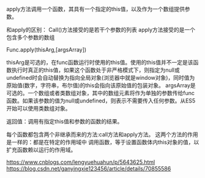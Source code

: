 apply方法调用一个函数，其具有一个指定的this值，以及作为一个数组提供参数。

和apply的区别：
	Call()方法接受的是若干个参数的列表
	apply方法接受的是一个包含多个参数的数组
	
	
Func.apply(thisArg,[argsArray])

thisArg是可选的，在func函数运行时使用的this值。使用的this值并不一定是该函数执行时真正的this值，如果这个函数处于非严格模式下，则指定为null或undefined时会自动替换为指向全局对象(浏览器中就是window对象)，同时值为原始值(数字，字符串，布尔值)的this会指向该原始值的包装对象。
argsArray是可选的。一个数组或者类数组对象，其中的数组元素将作为单独的参数传给func函数。如果该参数的值为null或undefined，则表示不需要传入任何参数。从ES5开始可以使用类数组对象。


返回值：调用有指定this值和参数的函数的结果。

每个函数都包含两个非继承而来的方法:call方法和apply方法。
这两个方法的作用是一样的：都是在特定的作用域中 调用函数，等于设置函数体内this对象的值，以扩充函数赖以运行的作用域。



https://www.cnblogs.com/lengyuehuahun/p/5643625.html
https://blog.csdn.net/ganyingxie123456/article/details/70855586
